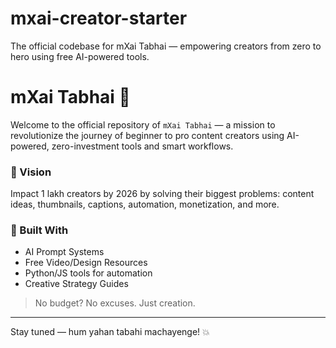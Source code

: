 # mxai-creator-starter
The official codebase for mXai Tabhai — empowering creators from zero to hero using free AI-powered tools.
# mXai Tabhai 🚀

Welcome to the official repository of `mXai Tabhai` — a mission to revolutionize the journey of beginner to pro content creators using AI-powered, zero-investment tools and smart workflows.

### 🌟 Vision
Impact 1 lakh creators by 2026 by solving their biggest problems: content ideas, thumbnails, captions, automation, monetization, and more.

### 🔧 Built With
- AI Prompt Systems
- Free Video/Design Resources
- Python/JS tools for automation
- Creative Strategy Guides

> No budget? No excuses. Just creation.

---

Stay tuned — hum yahan tabahi machayenge! 💥
